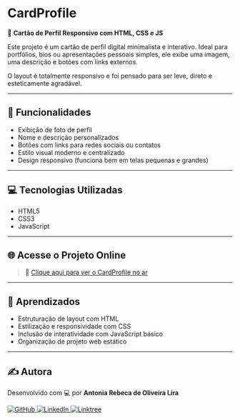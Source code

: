 # CardProfile

👤 **Cartão de Perfil Responsivo com HTML, CSS e JS**

Este projeto é um cartão de perfil digital minimalista e interativo. Ideal para portfólios, bios ou apresentações pessoais simples, ele exibe uma imagem, uma descrição e botões com links externos.

O layout é totalmente responsivo e foi pensado para ser leve, direto e esteticamente agradável.

---

## 📌 Funcionalidades

- Exibição de foto de perfil
- Nome e descrição personalizados
- Botões com links para redes sociais ou contatos
- Estilo visual moderno e centralizado
- Design responsivo (funciona bem em telas pequenas e grandes)

---

## 💻 Tecnologias Utilizadas

- HTML5
- CSS3
- JavaScript

---

## 🌐 Acesse o Projeto Online

> 🔗 [Clique aqui para ver o CardProfile no ar](https://becaliraa.github.io/CardProfile/)

---

## 🧠 Aprendizados

- Estruturação de layout com HTML
- Estilização e responsividade com CSS
- Inclusão de interatividade com JavaScript básico
- Organização de projeto web estático

---

## ✍️ Autora

Desenvolvido com 💻 por **Antonia Rebeca de Oliveira Lira**

<div align="left">
  <a href="https://github.com/becaliraa" target="_blank">
    <img alt="GitHub" src="https://img.shields.io/badge/GitHub-000?style=for-the-badge&logo=github&logoColor=white"/>
  </a>
  <a href="https://www.linkedin.com/in/becalira/" target="_blank">
    <img alt="LinkedIn" src="https://img.shields.io/badge/LinkedIn-0077B5?style=for-the-badge&logo=linkedin&logoColor=white"/>
  </a>
  <a href="https://linktr.ee/devbeca" target="_blank">
    <img alt="Linktree" src="https://img.shields.io/badge/Linktree-39e09b?style=for-the-badge&logo=linktree&logoColor=white"/>
  </a>
</div>
